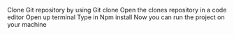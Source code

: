 Clone Git repository by using Git clone
Open the clones repository in a code editor
Open up terminal 
Type in Npm install
Now you can run the project on your machine